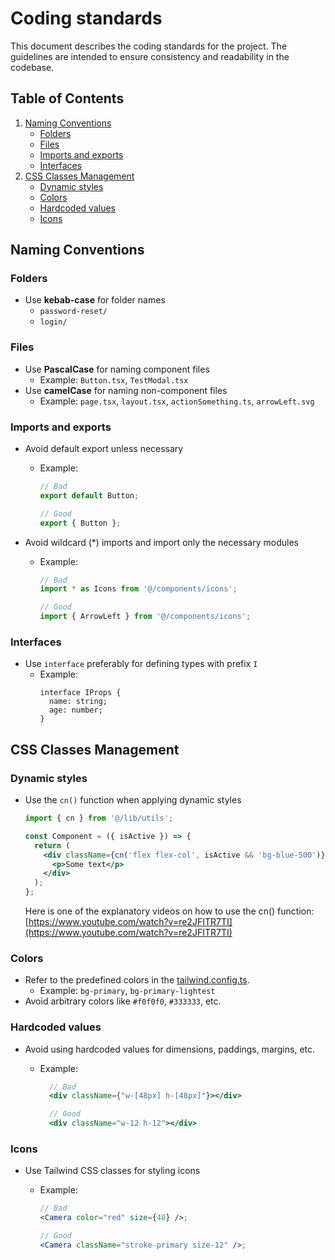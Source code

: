 # Coding standards

This document describes the coding standards for the project. The guidelines are intended to ensure consistency and readability in the codebase.

## Table of Contents

1. [Naming Conventions](#naming-conventions)
   - [Folders](#folders)
   - [Files](#files)
   - [Imports and exports](#imports-and-exports)
   - [Interfaces](#interfaces)
2. [CSS Classes Management](#css-classes-management)
   - [Dynamic styles](#dynamic-styles)
   - [Colors](#colors)
   - [Hardcoded values](#hardcoded-values)
   - [Icons](#icons)

## Naming Conventions

### Folders

- Use **kebab-case** for folder names
  - `password-reset/`
  - `login/`

### Files

- Use **PascalCase** for naming component files
  - Example: `Button.tsx`, `TestModal.tsx`
- Use **camelCase** for naming non-component files
  - Example: `page.tsx`, `layout.tsx`, `actionSomething.ts`, `arrowLeft.svg`

### Imports and exports

- Avoid default export unless necessary

  - Example:

    ```jsx
    // Bad
    export default Button;

    // Good
    export { Button };
    ```

- Avoid wildcard (\*) imports and import only the necessary modules

  - Example:

    ```jsx
    // Bad
    import * as Icons from '@/components/icons';

    // Good
    import { ArrowLeft } from '@/components/icons';
    ```

### Interfaces

- Use `interface` preferably for defining types with prefix `I`
  - Example:
    ```tsx
    interface IProps {
      name: string;
      age: number;
    }
    ```

## CSS Classes Management

### Dynamic styles

- Use the `cn()` function when applying dynamic styles

  ```jsx
  import { cn } from '@/lib/utils';

  const Component = ({ isActive }) => {
    return (
      <div className={cn('flex flex-col', isActive && 'bg-blue-500')}>
        <p>Some text</p>
      </div>
    );
  };
  ```

  Here is one of the explanatory videos on how to use the cn() function: [https://www.youtube.com/watch?v=re2JFITR7TI](https://www.youtube.com/watch?v=re2JFITR7TI)

### Colors

- Refer to the predefined colors in the [tailwind.config.ts](/tailwind.config.ts).
  - Example: `bg-primary`, `bg-primary-lightest`
- Avoid arbitrary colors like `#f0f0f0`, `#333333`, etc.

### Hardcoded values

- Avoid using hardcoded values for dimensions, paddings, margins, etc.

  - Example:

    ```jsx
      // Bad
      <div className={"w-[48px] h-[48px]"}></div>

      // Good
      <div className="w-12 h-12"></div>
    ```

### Icons

- Use Tailwind CSS classes for styling icons

  - Example:

    ```jsx
    // Bad
    <Camera color="red" size={48} />;

    // Good
    <Camera className="stroke-primary size-12" />;
    ```
